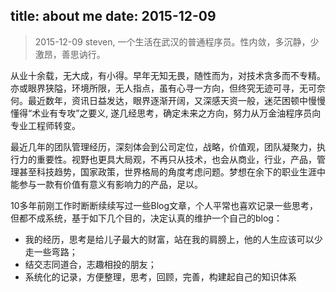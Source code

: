 title: about me
date: 2015-12-09
---

> 2015-12-09
steven, 一个生活在武汉的普通程序员。性内敛，多沉静，少激昂，善思讷行。

从业十余载，无大成，有小得。早年无知无畏，随性而为，对技术贪多而不专精。亦或眼界狭隘，环境所限，无人指点，虽有心寻一方向，但终究无迹可寻，无可奈何。最近数年，资讯日益发达，眼界逐渐开阔，又深感天资一般，迷茫困顿中慢慢懂得“术业有专攻”之要义, 遂几经思考，确定未来之方向，努力从万金油程序员向专业工程师转变。

最近几年的团队管理经历，深刻体会到公司定位，战略，价值观，团队凝聚力，执行力的重要性。视野也更具大局观，不再只从技术，也会从商业，行业，产品，管理甚至科技趋势，国家政策，世界格局的角度考虑问题。梦想在余下的职业生涯中能参与一款有价值有意义有影响力的产品，足以。

10多年前刚工作时断断续续写过一些Blog文章，个人平常也喜欢记录一些思考，但都不成系统，基于如下几个目的，决定认真的维护一个自己的blog：
- 我的经历，思考是给儿子最大的财富，站在我的肩膀上，他的人生应该可以少走一些弯路；
- 结交志同道合，志趣相投的朋友；
- 系统化的记录，方便整理，思考，回顾，完善，构建起自己的知识体系
